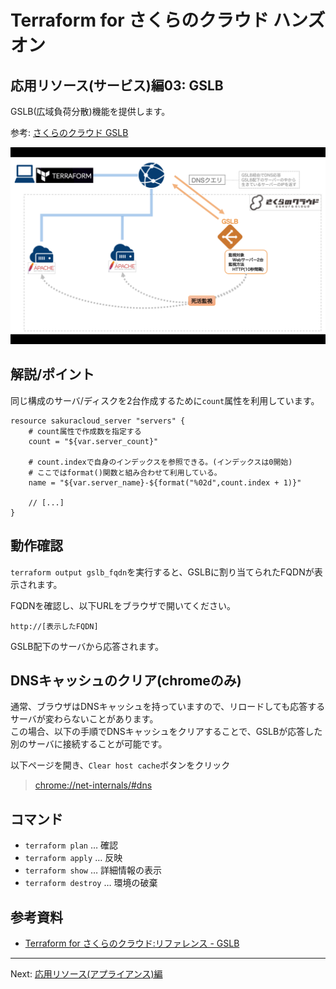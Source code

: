 # Terraform for さくらのクラウド ハンズオン

## 応用リソース(サービス)編03: GSLB

GSLB(広域負荷分散)機能を提供します。  

参考: [さくらのクラウド GSLB](http://cloud-news.sakura.ad.jp/gslb/)

![GSLB](../images/gslb.png "GSLB")

## 解説/ポイント

同じ構成のサーバ/ディスクを2台作成するために`count`属性を利用しています。

```hcl
resource sakuracloud_server "servers" {
    # count属性で作成数を指定する
    count = "${var.server_count}"
    
    # count.indexで自身のインデックスを参照できる。(インデックスは0開始)
    # ここではformat()関数と組み合わせて利用している。
    name = "${var.server_name}-${format("%02d",count.index + 1)}"

    // [...]
}
```

## 動作確認

`terraform output gslb_fqdn`を実行すると、GSLBに割り当てられたFQDNが表示されます。

FQDNを確認し、以下URLをブラウザで開いてください。

    http://[表示したFQDN]

GSLB配下のサーバから応答されます。  

## DNSキャッシュのクリア(chromeのみ)

通常、ブラウザはDNSキャッシュを持っていますので、リロードしても応答するサーバが変わらないことがあります。  
この場合、以下の手順でDNSキャッシュをクリアすることで、GSLBが応答した別のサーバに接続することが可能です。

以下ページを開き、`Clear host cache`ボタンをクリック

> [chrome://net-internals/#dns](chrome://net-internals/#dns)

## コマンド

* `terraform plan` … 確認
* `terraform apply` … 反映
* `terraform show` … 詳細情報の表示
* `terraform destroy` … 環境の破棄

## 参考資料

- [Terraform for さくらのクラウド:リファレンス - GSLB](https://yamamoto-febc.github.io/terraform-provider-sakuracloud/configuration/resources/GSLB/)

---

Next: [応用リソース(アプライアンス)編](../../03_appliance/README.md)